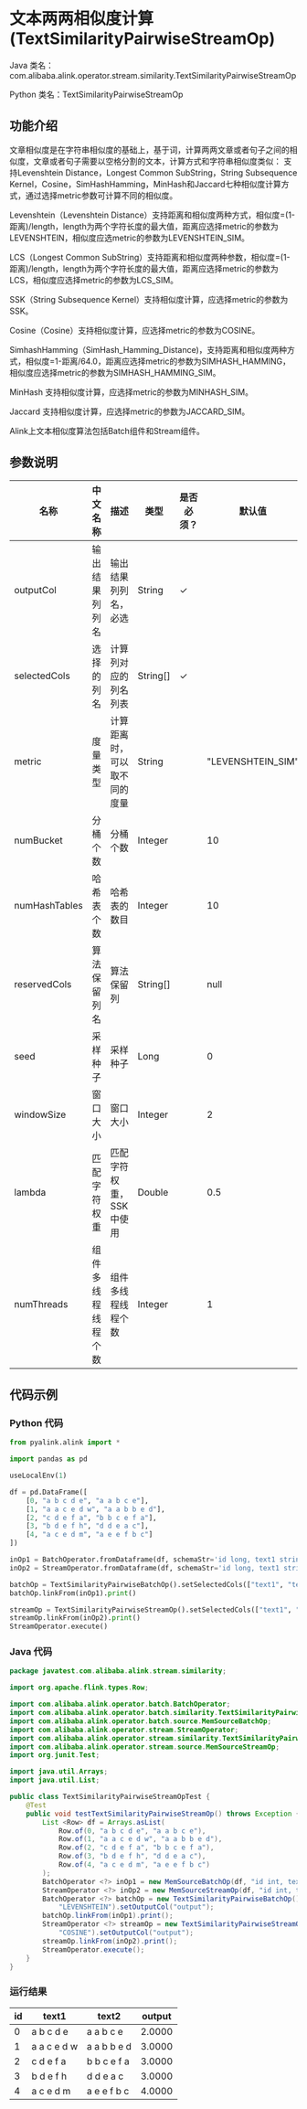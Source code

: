 # 文本两两相似度计算 (TextSimilarityPairwiseStreamOp)
Java 类名：com.alibaba.alink.operator.stream.similarity.TextSimilarityPairwiseStreamOp

Python 类名：TextSimilarityPairwiseStreamOp


## 功能介绍

文章相似度是在字符串相似度的基础上，基于词，计算两两文章或者句子之间的相似度，文章或者句子需要以空格分割的文本，计算方式和字符串相似度类似： 支持Levenshtein Distance，Longest Common SubString，String Subsequence Kernel，Cosine，SimHashHamming，MinHash和Jaccard七种相似度计算方式，通过选择metric参数可计算不同的相似度。

Levenshtein（Levenshtein Distance）支持距离和相似度两种方式，相似度=(1-距离)/length，length为两个字符长度的最大值，距离应选择metric的参数为LEVENSHTEIN，相似度应选metric的参数为LEVENSHTEIN_SIM。

LCS（Longest Common SubString）支持距离和相似度两种参数，相似度=(1-距离)/length，length为两个字符长度的最大值，距离应选择metric的参数为LCS，相似度应选择metric的参数为LCS_SIM。

SSK（String Subsequence Kernel）支持相似度计算，应选择metric的参数为SSK。

Cosine（Cosine）支持相似度计算，应选择metric的参数为COSINE。

SimhashHamming（SimHash_Hamming_Distance)，支持距离和相似度两种方式，相似度=1-距离/64.0，距离应选择metric的参数为SIMHASH_HAMMING，相似度应选择metric的参数为SIMHASH_HAMMING_SIM。

MinHash 支持相似度计算，应选择metric的参数为MINHASH_SIM。

Jaccard 支持相似度计算，应选择metric的参数为JACCARD_SIM。

Alink上文本相似度算法包括Batch组件和Stream组件。

## 参数说明
| 名称 | 中文名称 | 描述 | 类型 | 是否必须？ | 默认值 |
| --- | --- | --- | --- | --- | --- |
| outputCol | 输出结果列列名 | 输出结果列列名，必选 | String | ✓ |  |
| selectedCols | 选择的列名 | 计算列对应的列名列表 | String[] | ✓ |  |
| metric | 度量类型 | 计算距离时，可以取不同的度量 | String |  | "LEVENSHTEIN_SIM" |
| numBucket | 分桶个数 | 分桶个数 | Integer |  | 10 |
| numHashTables | 哈希表个数 | 哈希表的数目 | Integer |  | 10 |
| reservedCols | 算法保留列名 | 算法保留列 | String[] |  | null |
| seed | 采样种子 | 采样种子 | Long |  | 0 |
| windowSize | 窗口大小 | 窗口大小 | Integer |  | 2 |
| lambda | 匹配字符权重 | 匹配字符权重，SSK中使用 | Double |  | 0.5 |
| numThreads | 组件多线程线程个数 | 组件多线程线程个数 | Integer |  | 1 |


## 代码示例
### Python 代码
```python
from pyalink.alink import *

import pandas as pd

useLocalEnv(1)

df = pd.DataFrame([
    [0, "a b c d e", "a a b c e"],
    [1, "a a c e d w", "a a b b e d"],
    [2, "c d e f a", "b b c e f a"],
    [3, "b d e f h", "d d e a c"],
    [4, "a c e d m", "a e e f b c"]
])

inOp1 = BatchOperator.fromDataframe(df, schemaStr='id long, text1 string, text2 string')
inOp2 = StreamOperator.fromDataframe(df, schemaStr='id long, text1 string, text2 string')

batchOp = TextSimilarityPairwiseBatchOp().setSelectedCols(["text1", "text2"]).setMetric("LEVENSHTEIN").setOutputCol("output")
batchOp.linkFrom(inOp1).print()

streamOp = TextSimilarityPairwiseStreamOp().setSelectedCols(["text1", "text2"]).setMetric("COSINE").setOutputCol("output")
streamOp.linkFrom(inOp2).print()
StreamOperator.execute()
```
### Java 代码
```java
package javatest.com.alibaba.alink.stream.similarity;

import org.apache.flink.types.Row;

import com.alibaba.alink.operator.batch.BatchOperator;
import com.alibaba.alink.operator.batch.similarity.TextSimilarityPairwiseBatchOp;
import com.alibaba.alink.operator.batch.source.MemSourceBatchOp;
import com.alibaba.alink.operator.stream.StreamOperator;
import com.alibaba.alink.operator.stream.similarity.TextSimilarityPairwiseStreamOp;
import com.alibaba.alink.operator.stream.source.MemSourceStreamOp;
import org.junit.Test;

import java.util.Arrays;
import java.util.List;

public class TextSimilarityPairwiseStreamOpTest {
	@Test
	public void testTextSimilarityPairwiseStreamOp() throws Exception {
		List <Row> df = Arrays.asList(
			Row.of(0, "a b c d e", "a a b c e"),
			Row.of(1, "a a c e d w", "a a b b e d"),
			Row.of(2, "c d e f a", "b b c e f a"),
			Row.of(3, "b d e f h", "d d e a c"),
			Row.of(4, "a c e d m", "a e e f b c")
		);
		BatchOperator <?> inOp1 = new MemSourceBatchOp(df, "id int, text1 string, text2 string");
		StreamOperator <?> inOp2 = new MemSourceStreamOp(df, "id int, text1 string, text2 string");
		BatchOperator <?> batchOp = new TextSimilarityPairwiseBatchOp().setSelectedCols("text1", "text2").setMetric(
			"LEVENSHTEIN").setOutputCol("output");
		batchOp.linkFrom(inOp1).print();
		StreamOperator <?> streamOp = new TextSimilarityPairwiseStreamOp().setSelectedCols("text1", "text2").setMetric(
			"COSINE").setOutputCol("output");
		streamOp.linkFrom(inOp2).print();
		StreamOperator.execute();
	}
}
```
### 运行结果
id|text1|text2|output
---|-----|-----|------
0|a b c d e|a a b c e|2.0000
1|a a c e d w|a a b b e d|3.0000
2|c d e f a|b b c e f a|3.0000
3|b d e f h|d d e a c|3.0000
4|a c e d m|a e e f b c|4.0000


